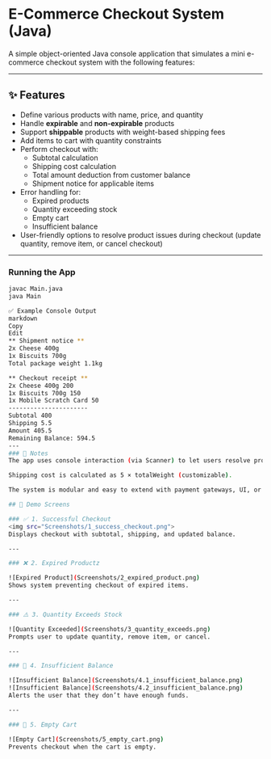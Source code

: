 # E-Commerce Checkout System (Java)

A simple object-oriented Java console application that simulates a mini e-commerce checkout system with the following features:

---

## ✨ Features

- Define various products with name, price, and quantity
- Handle **expirable** and **non-expirable** products
- Support **shippable** products with weight-based shipping fees
- Add items to cart with quantity constraints
- Perform checkout with:
  - Subtotal calculation
  - Shipping cost calculation
  - Total amount deduction from customer balance
  - Shipment notice for applicable items
- Error handling for:
  - Expired products
  - Quantity exceeding stock
  - Empty cart
  - Insufficient balance
- User-friendly options to resolve product issues during checkout (update quantity, remove item, or cancel checkout)

---

### Running the App

```bash
javac Main.java
java Main

✅ Example Console Output
markdown
Copy
Edit
** Shipment notice **
2x Cheese 400g
1x Biscuits 700g
Total package weight 1.1kg

** Checkout receipt **
2x Cheese 400g 200
1x Biscuits 700g 150
1x Mobile Scratch Card 50
----------------------
Subtotal 400
Shipping 5.5
Amount 405.5
Remaining Balance: 594.5
---
### 📌 Notes
The app uses console interaction (via Scanner) to let users resolve product issues at checkout.

Shipping cost is calculated as 5 × totalWeight (customizable).

The system is modular and easy to extend with payment gateways, UI, or databases.

## 📸 Demo Screens

### ✅ 1. Successful Checkout
<img src="Screenshots/1_success_checkout.png">
Displays checkout with subtotal, shipping, and updated balance.

---

### ❌ 2. Expired Productz

![Expired Product](Screenshots/2_expired_product.png)
Shows system preventing checkout of expired items.

---

### ⚠️ 3. Quantity Exceeds Stock

![Quantity Exceeded](Screenshots/3_quantity_exceeds.png)
Prompts user to update quantity, remove item, or cancel.

---

### 🧾 4. Insufficient Balance

![Insufficient Balance](Screenshots/4.1_insufficient_balance.png)
![Insufficient Balance](Screenshots/4.2_insufficient_balance.png)
Alerts the user that they don’t have enough funds.

---

### 🚫 5. Empty Cart

![Empty Cart](Screenshots/5_empty_cart.png)
Prevents checkout when the cart is empty.

